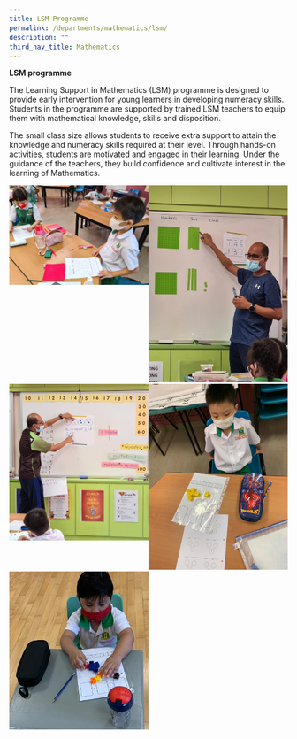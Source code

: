 ```yaml
---
title: LSM Programme
permalink: /departments/mathematics/lsm/
description: ""
third_nav_title: Mathematics
---
```

**LSM programme**

The Learning Support in Mathematics (LSM) programme is designed to provide early intervention for young learners in developing numeracy skills. Students in the programme are supported by trained LSM teachers to equip them with mathematical knowledge, skills and disposition.

The small class size allows students to receive extra support to attain the knowledge and numeracy skills required at their level. Through hands-on activities, students are motivated and engaged in their learning. Under the guidance of the teachers, they build confidence and cultivate interest in the learning of Mathematics.

<img src="/images/LSM%20Photo%201.jpeg" 
     style="width:50%;float:left"><img src="/images/LSM%20Photo%202.jpeg" 
     style="width:50%"><img src="/images/LSM%20Photo%203.jpeg" 
     style="width:50%;float:left"><img src="/images/LSM%20Photo%204.jpeg" 
     style="width:50%"><img src="/images/LSM%20Photo%205.jpeg" 
     style="width:50%">